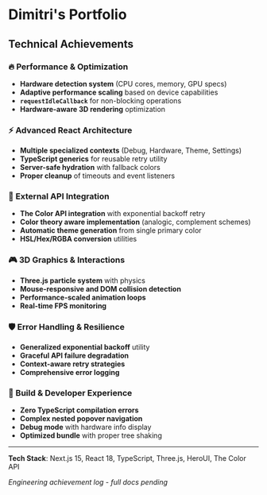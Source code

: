 # Dimitri's Portfolio

## Technical Achievements

### **🔥 Performance & Optimization**

- **Hardware detection system** (CPU cores, memory, GPU specs)
- **Adaptive performance scaling** based on device capabilities
- **`requestIdleCallback`** for non-blocking operations
- **Hardware-aware 3D rendering** optimization

### **⚡ Advanced React Architecture**

- **Multiple specialized contexts** (Debug, Hardware, Theme, Settings)
- **TypeScript generics** for reusable retry utility
- **Server-safe hydration** with fallback colors
- **Proper cleanup** of timeouts and event listeners

### **🎨 External API Integration**

- **The Color API integration** with exponential backoff retry
- **Color theory aware implementation** (analogic, complement schemes)
- **Automatic theme generation** from single primary color
- **HSL/Hex/RGBA conversion** utilities

### **🎮 3D Graphics & Interactions**

- **Three.js particle system** with physics
- **Mouse-responsive and DOM collision detection**
- **Performance-scaled animation loops**
- **Real-time FPS monitoring**

### **🛡️ Error Handling & Resilience**

- **Generalized exponential backoff** utility
- **Graceful API failure degradation**
- **Context-aware retry strategies**
- **Comprehensive error logging**

### **🚀 Build & Developer Experience**

- **Zero TypeScript compilation errors**
- **Complex nested popover navigation**
- **Debug mode** with hardware info display
- **Optimized bundle** with proper tree shaking

---

**Tech Stack**: Next.js 15, React 18, TypeScript, Three.js, HeroUI, The Color API

_Engineering achievement log - full docs pending_
